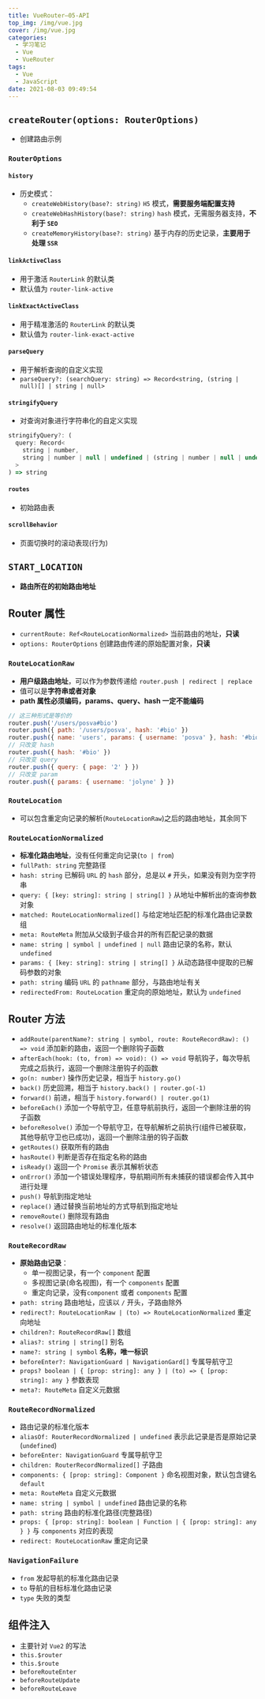 ```yaml
---
title: VueRouter—05-API
top_img: /img/vue.jpg
cover: /img/vue.jpg
categories:
  - 学习笔记
  - Vue
  - VueRouter
tags:
  - Vue
  - JavaScript
date: 2021-08-03 09:49:54
---
```


## `createRouter(options: RouterOptions)`

- 创建路由示例

### `RouterOptions`

#### `history`

- 历史模式：
  - `createWebHistory(base?: string)` `H5` 模式，**需要服务端配置支持**
  - `createWebHashHistory(base?: string)` `hash` 模式，无需服务器支持，**不利于 `SEO`**
  - `createMemoryHistory(base?: string)` 基于内存的历史记录，**主要用于处理 `SSR`**

#### `linkActiveClass`

- 用于激活 `RouterLink` 的默认类
- 默认值为 `router-link-active`

#### `linkExactActiveClass`

- 用于精准激活的 `RouterLink` 的默认类
- 默认值为 `router-link-exact-active`

#### `parseQuery`

- 用于解析查询的自定义实现
- `parseQuery?: (searchQuery: string) => Record<string, (string | null)[] | string | null>`

#### `stringifyQuery`

- 对查询对象进行字符串化的自定义实现

```js
stringifyQuery?: (
  query: Record<
    string | number,
    string | number | null | undefined | (string | number | null | undefined)[]
  >
) => string
```

#### `routes`

- 初始路由表

#### `scrollBehavior`

- 页面切换时的滚动表现(行为)

## `START_LOCATION`

- **路由所在的初始路由地址**

## Router 属性

- `currentRoute: Ref<RouteLocationNormalized>` 当前路由的地址，**只读**
- `options: RouterOptions` 创建路由传递的原始配置对象，**只读**

### `RouteLocationRaw`

- **用户级路由地址**，可以作为参数传递给 `router.push | redirect | replace`
- 值可以是**字符串或者对象**
- **path  属性必须编码，params、query、hash 一定不能编码**

```js
// 这三种形式是等价的
router.push('/users/posva#bio')
router.push({ path: '/users/posva', hash: '#bio' })
router.push({ name: 'users', params: { username: 'posva' }, hash: '#bio' })
// 只改变 hash
router.push({ hash: '#bio' })
// 只改变 query
router.push({ query: { page: '2' } })
// 只改变 param
router.push({ params: { username: 'jolyne' } })
```

### `RouteLocation`

- 可以包含重定向记录的解析(`RouteLocationRaw`)之后的路由地址，其余同下

### `RouteLocationNormalized`

- **标准化路由地址**，没有任何重定向记录(`to | from`)
- `fullPath: string` 完整路径
- `hash: string` 已解码 `URL` 的 `hash` 部分，总是以 `#` 开头，如果没有则为空字符串
- `query: { [key: string]: string | string[] }` 从地址中解析出的查询参数对象
- `matched: RouteLocationNormalized[]` 与给定地址匹配的标准化路由记录数组
- `meta: RouteMeta` 附加从父级到子级合并的所有匹配记录的数据
- `name: string | symbol | undefined | null` 路由记录的名称，默认 `undefined`
- `params: { [key: string]: string | string[] }` 从动态路径中提取的已解码参数的对象
- `path: string` 编码 `URL` 的 `pathname` 部分，与路由地址有关
- `redirectedFrom: RouteLocation`  重定向的原始地址，默认为 `undefined`

## Router 方法

- `addRoute(parentName?: string | symbol, route: RouteRecordRaw): () => void` 添加新的路由，返回一个删除钩子函数
- `afterEach(hook: (to, from) => void): () => void` 导航钩子，每次导航完成之后执行，返回一个删除注册钩子的函数
- `go(n: number)` 操作历史记录，相当于 `history.go()`
- `back()` 历史回溯，相当于 `history.back() | router.go(-1)`
- `forward()` 前进，相当于 `history.forward() | router.go(1)`
- `beforeEach()` 添加一个导航守卫，任意导航前执行，返回一个删除注册的钩子函数
- `beforeResolve()` 添加一个导航守卫，在导航解析之前执行(组件已被获取，其他导航守卫也已成功)，返回一个删除注册的钩子函数
- `getRoutes()` 获取所有的路由
- `hasRoute()` 判断是否存在指定名称的路由
- `isReady()` 返回一个 `Promise` 表示其解析状态
- `onError()` 添加一个错误处理程序，导航期间所有未捕获的错误都会传入其中进行处理
- `push()` 导航到指定地址
- `replace()` 通过替换当前地址的方式导航到指定地址
- `removeRoute()` 删除现有路由
- `resolve()` 返回路由地址的标准化版本

### `RouteRecordRaw`

- **原始路由记录**：
  - 单一视图记录，有一个 `component` 配置
  - 多视图记录(命名视图)，有一个 `components` 配置
  - 重定向记录，没有`component` 或者 `components` 配置
- `path: string` 路由地址，应该以 `/` 开头，子路由除外
- `redirect?: RouteLocationRaw | (to) => RouteLocationNormalized` 重定向地址
- `children?: RouteRecordRaw[]` 数组
- `alias?: string | string[]` 别名
- `name?: string | symbol` **名称，唯一标识**
- `beforeEnter?: NavigationGuard | NavigationGard[]` 专属导航守卫
- `props? boolean | { [prop: string]: any } | (to) => { [prop: string]: any }` 参数表现
- `meta?: RouteMeta` 自定义元数据

### `RouteRecordNormalized`

- 路由记录的标准化版本
- `aliasOf: RouterRecordNormalized | undefined` 表示此记录是否是原始记录(`undefined`)
- `beforeEnter: NavigationGuard` 专属导航守卫
- `children: RouterRecordNormalized[]` 子路由
- `components: { [prop: string]: Component }` 命名视图对象，默认包含键名`default`
- `meta: RouteMeta` 自定义元数据
- `name: string | symbol | undefined` 路由记录的名称
- `path: string` 路由的标准化路径(完整路径)
- `props: { [prop: string]: boolean | Function | { [prop: string]: any } }` 与 `components` 对应的表现
- `redirect: RouteLocationRaw` 重定向记录

### `NavigationFailure`

- `from` 发起导航的标准化路由记录
- `to` 导航的目标标准化路由记录
- `type` 失败的类型

## 组件注入

- 主要针对 `Vue2` 的写法
- `this.$router`
- `this.$route`
- `beforeRouteEnter`
- `beforeRouteUpdate`
- `beforeRouteLeave`
